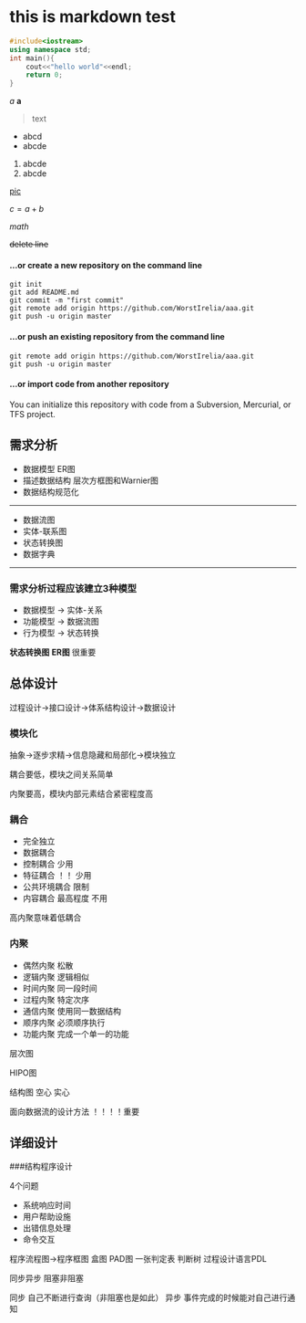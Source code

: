 # this is markdown test
```c++
#include<iostream>
using namespace std;
int main(){
    cout<<"hello world"<<endl;
    return 0;
}
```



*a*
**a**
>text

* abcd
* abcde

1. abcde
2. abcde

[pic](https://www.baidu.com)

$c=a+b$

$math$

~~delete line~~

#### …or create a new repository on the command line
```
git init
git add README.md
git commit -m "first commit"
git remote add origin https://github.com/WorstIrelia/aaa.git
git push -u origin master
```
#### …or push an existing repository from the command line
```
git remote add origin https://github.com/WorstIrelia/aaa.git
git push -u origin master
```
#### …or import code from another repository
You can initialize this repository with code from a Subversion, Mercurial, or TFS project.



## 需求分析
* 数据模型 ER图
* 描述数据结构 层次方框图和Warnier图
* 数据结构规范化



----
* 数据流图
* 实体-联系图
* 状态转换图
* 数据字典

----
### 需求分析过程应该建立3种模型
* 数据模型 -> 实体-关系
* 功能模型 -> 数据流图
* 行为模型 -> 状态转换

**状态转换图** **ER图** 很重要

## 总体设计

过程设计->接口设计->体系结构设计->数据设计


### 模块化

抽象->逐步求精->信息隐藏和局部化->模块独立

耦合要低，模块之间关系简单

内聚要高，模块内部元素结合紧密程度高

### 耦合
* 完全独立
* 数据耦合
* 控制耦合 少用
* 特征耦合  ！！ 少用
* 公共环境耦合 限制
* 内容耦合 最高程度 不用

高内聚意味着低耦合

### 内聚

* 偶然内聚 松散
* 逻辑内聚 逻辑相似
* 时间内聚 同一段时间
* 过程内聚 特定次序
* 通信内聚 使用同一数据结构
* 顺序内聚 必须顺序执行
* 功能内聚 完成一个单一的功能


层次图

HIPO图

结构图 空心 实心

面向数据流的设计方法 ！！！！重要


## 详细设计

###结构程序设计

4个问题
* 系统响应时间
* 用户帮助设施
* 出错信息处理
* 命令交互

程序流程图->程序框图
盒图
PAD图
一张判定表
判断树
过程设计语言PDL



同步异步 阻塞非阻塞

同步 自己不断进行查询（非阻塞也是如此）
异步 事件完成的时候能对自己进行通知